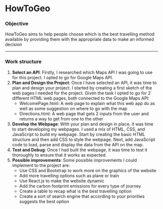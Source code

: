 # HowToGeo
### Objective
HowToGeo aims to help people choose which is the best travelling method available by providing them with the appropriate data to make an informed decision

---
### Work structure
1. **Select an API**: Firstly, I researched which Maps API I was going to use for this project. I opted to go for Google Maps API. 
2. **Plan and Design the Project**: Once I have selected an API, it was time to plan and design your project. I started by creating a first sketch of the web pages I needed for the project. Given the task I opted to go for 2 different HTML web pages, both connected to the Google Maps API:
    - WelcomePage.html: A web page to explain what this web app do as well as some suggestion on where to go with the map
    - Directions.html: A web page that gets 2 inputs from the user and returns a way to get from one to the other
3. **Develop the Webpage**: With your plan and design in place, it was time to start developing my webpages. I used a mix of HTML, CSS, and JavaScript to build my webpage. Start by creating the basic HTML structure and then add CSS to style the webpage. Next, add JavaScript code to load, parse and display the data from the API on the map.
4. **Test and Debug**: Once I had built the webpage, it was time to test it thoroughly to ensure that it works as expected.
5. **Possible improvements**: Some possible improvements I could implement to the project are:
    - Use CSS and Bootstrap to work more on the graphics of the website
    - Add more travelling options such as plane or train
    - Use React.js to make the website dynamic
    - Add the carbon footprint emissions for every type of journey
    - Create a table to recap what is the best travelling option
    - Create a sort of search engine that according to your priorities suggests the best option

